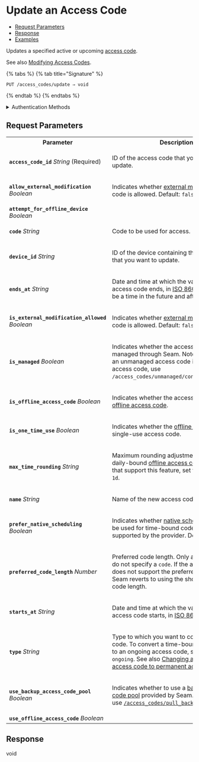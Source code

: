 # Update an Access Code

- [Request Parameters](./#request-parameters)
- [Response](./#response)
- [Examples](./#examples)

Updates a specified active or upcoming [access code](https://docs.seam.co/latest/capability-guides/smart-locks/access-codes).

See also [Modifying Access Codes](https://docs.seam.co/latest/capability-guides/smart-locks/access-codes/modifying-access-codes).

{% tabs %}
{% tab title="Signature" %}
```
PUT /access_codes/update ⇒ void
```
{% endtab %}
{% endtabs %}

<details>

<summary>Authentication Methods</summary>

- API key
- Client session token
- Personal access token
  <br>Must also include the `seam-workspace` header in the request.

To learn more, see [Authentication](https://docs.seam.co/latest/api/authentication).
</details>

## Request Parameters

<table>
<tr><th style="width:25%">Parameter</th><th>Description</th></tr>
<tr><td><strong><code>access_code_id</code></strong> <i>String</i> (Required)</td>
<td>

ID of the access code that you want to update.
</td></tr>
<tr><td><strong><code>allow_external_modification</code></strong> <i>Boolean</i></td>
<td>

Indicates whether [external modification](https://docs.seam.co/latest/api/access_codes#external-modification) of the code is allowed. Default: `false`.
</td></tr>
<tr><td><strong><code>attempt_for_offline_device</code></strong> <i>Boolean</i></td>
<td>
</td></tr>
<tr><td><strong><code>code</code></strong> <i>String</i></td>
<td>

Code to be used for access.
</td></tr>
<tr><td><strong><code>device_id</code></strong> <i>String</i></td>
<td>

ID of the device containing the access code that you want to update.
</td></tr>
<tr><td><strong><code>ends_at</code></strong> <i>String</i></td>
<td>

Date and time at which the validity of the new access code ends, in [ISO 8601](https://www.iso.org/iso-8601-date-and-time-format.html) format. Must be a time in the future and after `starts_at`.
</td></tr>
<tr><td><strong><code>is_external_modification_allowed</code></strong> <i>Boolean</i></td>
<td>

Indicates whether [external modification](https://docs.seam.co/latest/api/access_codes#external-modification) of the code is allowed. Default: `false`.
</td></tr>
<tr><td><strong><code>is_managed</code></strong> <i>Boolean</i></td>
<td>

Indicates whether the access code is managed through Seam. Note that to convert an unmanaged access code into a managed access code, use `/access_codes/unmanaged/convert_to_managed`.
</td></tr>
<tr><td><strong><code>is_offline_access_code</code></strong> <i>Boolean</i></td>
<td>

Indicates whether the access code is an [offline access code](https://docs.seam.co/latest/capability-guides/smart-locks/access-codes/offline-access-codes).
</td></tr>
<tr><td><strong><code>is_one_time_use</code></strong> <i>Boolean</i></td>
<td>

Indicates whether the [offline access code](https://docs.seam.co/latest/capability-guides/smart-locks/access-codes/offline-access-codes) is a single-use access code.
</td></tr>
<tr><td><strong><code>max_time_rounding</code></strong> <i>String</i></td>
<td>

Maximum rounding adjustment. To create a daily-bound [offline access code](https://docs.seam.co/latest/capability-guides/smart-locks/access-codes/offline-access-codes) for devices that support this feature, set this parameter to `1d`.
</td></tr>
<tr><td><strong><code>name</code></strong> <i>String</i></td>
<td>

Name of the new access code.
</td></tr>
<tr><td><strong><code>prefer_native_scheduling</code></strong> <i>Boolean</i></td>
<td>

Indicates whether [native scheduling](https://docs.seam.co/latest/capability-guides/smart-locks/access-codes#native-scheduling) should be used for time-bound codes when supported by the provider. Default: `true`.
</td></tr>
<tr><td><strong><code>preferred_code_length</code></strong> <i>Number</i></td>
<td>

Preferred code length. Only applicable if you do not specify a `code`. If the affected device does not support the preferred code length, Seam reverts to using the shortest supported code length.
</td></tr>
<tr><td><strong><code>starts_at</code></strong> <i>String</i></td>
<td>

Date and time at which the validity of the new access code starts, in [ISO 8601](https://www.iso.org/iso-8601-date-and-time-format.html) format.
</td></tr>
<tr><td><strong><code>type</code></strong> <i>String</i></td>
<td>

Type to which you want to convert the access code. To convert a time-bound access code to an ongoing access code, set `type` to `ongoing`. See also [Changing a time-bound access code to permanent access](https://docs.seam.co/latest/capability-guides/smart-locks/access-codes/modifying-access-codes#special-case-2-changing-a-time-bound-access-code-to-permanent-access).
</td></tr>
<tr><td><strong><code>use_backup_access_code_pool</code></strong> <i>Boolean</i></td>
<td>

Indicates whether to use a [backup access code pool](https://docs.seam.co/latest/core-concepts/access-codes#backup-access-codes) provided by Seam. If `true`, you can use [`/access_codes/pull_backup_access_code`](../../api-clients/access_codes/pull_backup_access_code.md).
</td></tr>
<tr><td><strong><code>use_offline_access_code</code></strong> <i>Boolean</i></td>
<td>
</td></tr>
</table>

## Response

void
